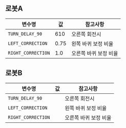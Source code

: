 
## **로봇A**
   
| 변수명                  | 값 | 참고사항                           |
|------------------------|---------|--------------------------------|
| `TURN_DELAY_90`   | 610      | 오른쪽 회전시     |
| `LEFT_CORRECTION`   |0.75     | 왼쪽 바퀴 보정 비율     |
| `RIGHT_CORRECTION`   |1.0     | 오른쪽 바퀴 보정 비율     |


## **로봇B**
   
| 변수명                  | 값 | 참고사항                           |
|------------------------|---------|--------------------------------|
| `TURN_DELAY_90`   |       | 오른쪽 회전시     |
| `LEFT_CORRECTION`   |     | 왼쪽 바퀴 보정 비율     |
| `RIGHT_CORRECTION`   |     | 오른쪽 바퀴 보정 비율     |
